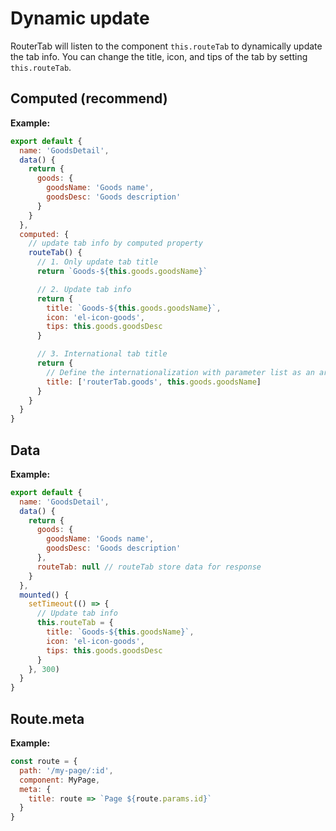 # Dynamic update

RouterTab will listen to the component `this.routeTab` to dynamically update the tab info. You can change the title, icon, and tips of the tab by setting `this.routeTab`.

<doc-links demo="/default/tab-dynamic" />

## Computed (recommend)

**Example:**

```javascript  {13,14,17,24}
export default {
  name: 'GoodsDetail',
  data() {
    return {
      goods: {
        goodsName: 'Goods name',
        goodsDesc: 'Goods description'
      }
    }
  },
  computed: {
    // update tab info by computed property
    routeTab() {
      // 1. Only update tab title
      return `Goods-${this.goods.goodsName}`

      // 2. Update tab info
      return {
        title: `Goods-${this.goods.goodsName}`,
        icon: 'el-icon-goods',
        tips: this.goods.goodsDesc
      }

      // 3. International tab title
      return {
        // Define the internationalization with parameter list as an array, the format: ['i18nKey', ...params]
        title: ['routerTab.goods', this.goods.goodsName]
      }
    }
  }
}
```

## Data

**Example:**

```javascript {9,15}
export default {
  name: 'GoodsDetail',
  data() {
    return {
      goods: {
        goodsName: 'Goods name',
        goodsDesc: 'Goods description'
      },
      routeTab: null // routeTab store data for response
    }
  },
  mounted() {
    setTimeout(() => {
      // Update tab info
      this.routeTab = {
        title: `Goods-${this.goodsName}`,
        icon: 'el-icon-goods',
        tips: this.goods.goodsDesc
      }
    }, 300)
  }
}
```

## Route.meta

**Example:**

```javascript {5}
const route = {
  path: '/my-page/:id',
  component: MyPage,
  meta: {
    title: route => `Page ${route.params.id}`
  }
}
```

